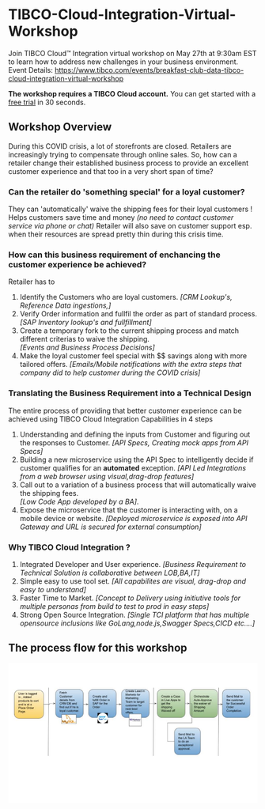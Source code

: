 # TIBCO-Cloud-Integration-Virtual-Workshop
Join TIBCO Cloud™ Integration virtual workshop on May 27th at 9:30am EST to learn how to address new challenges in your business environment.  
Event Details: https://www.tibco.com/events/breakfast-club-data-tibco-cloud-integration-virtual-workshop 

**The workshop requires a TIBCO Cloud account.**  You can get started with a [free trial](trialsignup.md) in 30 seconds. 

## Workshop Overview
During this COVID crisis, a lot of storefronts are closed. Retailers are increasingly trying to compensate through online sales.
So, how can a retailer change their established business process to provide an excellent customer experience and that too in a very short span of time?   

### Can the retailer do 'something special' for a loyal customer?  
They can 'automatically' waive the shipping fees for their loyal customers !  
Helps customers save time and money *(no need to contact customer service via phone or chat)*
Retailer will also save on customer support esp. when their resources are spread pretty thin during this crisis time.

### How can this business requirement of enchancing the customer experience be achieved?  
Retailer has to
1) Identify the Customers who are loyal customers. 
*[CRM Lookup's, Reference Data ingestions,]*
2) Verify Order information and fullfil the order as part of standard process.  
*[SAP Inventory lookup's and fullfillment]*
3) Create a temporary fork to the current shipping process and match different criterias to waive the shipping.  
*[Events and Business Process Decisions]*
4) Make the loyal customer feel special with $$ savings along with more tailored offers. 
*[Emails/Mobile notifications with the extra steps that company did to help customer during the COVID crisis]*   

### Translating the Business Requirement into a Technical Design
The entire process of providing that better customer experience can be achieved using TIBCO Cloud Integration Capabilities in 4 steps
1) Understanding and defining the inputs from Customer and figuring out the responses to Customer. 
*[API Specs, Creating mock apps from API Specs]*
2) Building a new microservice using the API Spec to intelligently decide if customer qualifies for an **automated** exception. 
*[API Led Integrations from a web browser using visual,drag-drop features]*
3) Call out to a variation of a business process that will automatically waive the shipping fees.  
*[Low Code App developed by a BA]*. 
4) Expose the microservice that the customer is interacting with, on a mobile device or website. 
*[Deployed microservice is exposed into API Gateway and URL is secured for external consumption]*

### Why TIBCO Cloud Integration ?
1) Integrated Developer and User experience. 
*[Business Requirement to Technical Solution is collaborative between LOB,BA,IT]*
2) Simple easy to use tool set. 
*[All capabilites are visual, drag-drop and easy to understand]*
3) Faster Time to Market. 
*[Concept to Delivery using initiutive tools for multiple personas from build to test to prod in easy steps]*
4) Strong Open Source Integration. 
*[Single TCI platform that has multiple opensource inclusions like GoLang,node.js,Swagger Specs,CICD etc....]*

## The process flow for this workshop
![FlowChart](/images/FlowChart.jpg)
